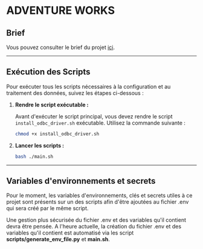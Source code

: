 # ADVENTURE WORKS

## Brief

Vous pouvez consulter le brief du projet [ici](https://zippy-twig-11a.notion.site/Brief-Extraction-de-donn-es-multi-sources-annexe-E1-1451f9041c96805d9e06f5db6bf40fbf).

---

## Exécution des Scripts

Pour exécuter tous les scripts nécessaires à la configuration et au traitement des données, suivez les étapes ci-dessous :

1. **Rendre le script exécutable :**

   Avant d'exécuter le script principal, vous devez rendre le script `install_odbc_driver.sh` exécutable. Utilisez la commande suivante :

   ```bash
   chmod +x install_odbc_driver.sh

2. **Lancer les scripts :**

    ```bash
    bash ./main.sh

---

## Variables d'environnements et secrets

Pour le moment, les variables d'environnements, clés et secrets utiles à ce projet sont présents sur un des scripts afin d'être ajoutées au fichier .env qui sera créé par le même script.

Une gestion plus sécurisée du fichier .env et des variables qu'il contient devra être pensée. A l'heure actuelle, la création du fichier .env et des variables qu'il contient est automatisé via les script **scripts/generate_env_file.py** et **main.sh**.